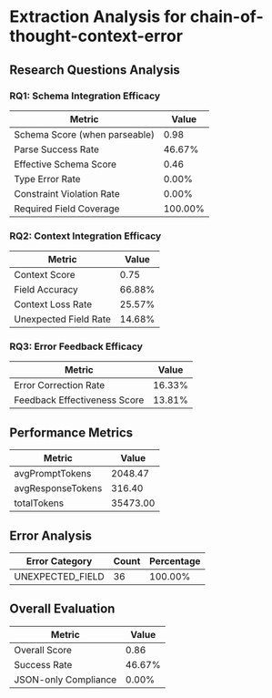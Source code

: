 # Extraction Analysis for chain-of-thought-context-error

## Research Questions Analysis

### RQ1: Schema Integration Efficacy

| Metric | Value |
|--------|-------|
| Schema Score (when parseable) | 0.98 |
| Parse Success Rate | 46.67% |
| Effective Schema Score | 0.46 |
| Type Error Rate | 0.00% |
| Constraint Violation Rate | 0.00% |
| Required Field Coverage | 100.00% |

### RQ2: Context Integration Efficacy

| Metric | Value |
|--------|-------|
| Context Score | 0.75 |
| Field Accuracy | 66.88% |
| Context Loss Rate | 25.57% |
| Unexpected Field Rate | 14.68% |

### RQ3: Error Feedback Efficacy

| Metric | Value |
|--------|-------|
| Error Correction Rate | 16.33% |
| Feedback Effectiveness Score | 13.81% |

## Performance Metrics

| Metric | Value |
|--------|-------|
| avgPromptTokens | 2048.47 |
| avgResponseTokens | 316.40 |
| totalTokens | 35473.00 |

## Error Analysis

| Error Category | Count | Percentage |
|---------------|-------|------------|
| UNEXPECTED_FIELD | 36 | 100.00% |

## Overall Evaluation

| Metric | Value |
|--------|-------|
| Overall Score | 0.86 |
| Success Rate | 46.67% |
| JSON-only Compliance | 0.00% |

